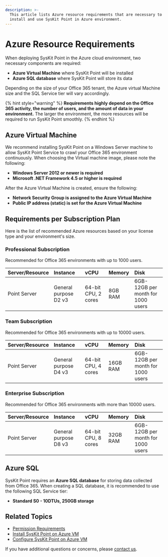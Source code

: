 ```yaml
---
description: >-
  This article lists Azure resource requirements that are necessary to
  install and use SysKit Point in Azure environment.
---
```


# Azure Resource Requirements

When deploying SysKit Point in the Azure cloud environment, two necessary components are required:
* **Azure Virtual Machine** where SysKit Point will be installed
* **Azure SQL database** where SysKit Point will store its data 

Depending on the size of your Office 365 tenant, the Azure virtual Machine size and the SQL Service tier will vary accordingly.

{% hint style="warning" %}
**Requirements highly depend on the Office 365 activity, the number of users, and the amount of data in your environment.** The larger the environment, the more resources will be required to run SysKit Point smoothly.
{% endhint %}

## Azure Virtual Machine

We recommend installing SysKit Point on a Windows Server machine to allow SysKit Point Service to crawl your Office 365 environment continuously. When choosing the Virtual machine image, please note the following:

* **Windows Server 2012 or newer is required** 
* **Microsoft .NET Framework 4.5 or higher is required**


After the Azure Virtual Machine is created, ensure the following:

* **Network Security Group is assigned to the Azure Virtual Machine**
* **Public IP address \(static\) is set for the Azure Virtual Machine** 


## Requirements per Subscription Plan

Here is the list of recommended Azure resources based on your license type and your environment's size.

### Professional Subscription

Recommended for Office 365 environments with up to 1000 users.

| Server/Resource | Instance | vCPU | Memory | Disk | 
| :--- | :--- | :--- | :--- | :--- | 
| Point Server | General purpose D2 v3 | 64-bit CPU, 2 cores | 8GB RAM | 6GB-12GB per month for 1000 users |

### Team Subscription

Recommended for Office 365 environments with up to 10000 users.

| Server/Resource | Instance | vCPU | Memory | Disk | 
| :--- | :--- | :--- | :--- | :--- |
| Point Server | General purpose D4 v3 | 64-bit CPU, 4 cores | 16GB RAM | 6GB-12GB per month for 1000 users |

### Enterprise Subscription

Recommended for Office 365 environments with more than 10000 users.

| Server/Resource | Instance | vCPU | Memory | Disk |
| :--- | :--- | :--- | :--- | :--- | 
| Point Server | General purpose D8 v3 | 64-bit CPU, 8 cores | 32GB RAM | 6GB-12GB per month for 1000 users |

## Azure SQL

SysKit Point requires an **Azure SQL database** for storing data collected from Office 365. When creating a SQL database, it is recommended to use the following SQL Service tier:   
* **Standard S0 - 10DTUs, 250GB storage**

## Related Topics

* [Permission Requirements](permission-requirements.md)
* [Install SysKit Point on Azure VM](install-syskit-point-on-azure-vm.md) 
* [Configure SysKit Point on Azure VM](configure-syskit-point-on-azure-vm.md)

If you have additional questions or concerns, please [contact us](https://www.syskit.com/contact-us/). 